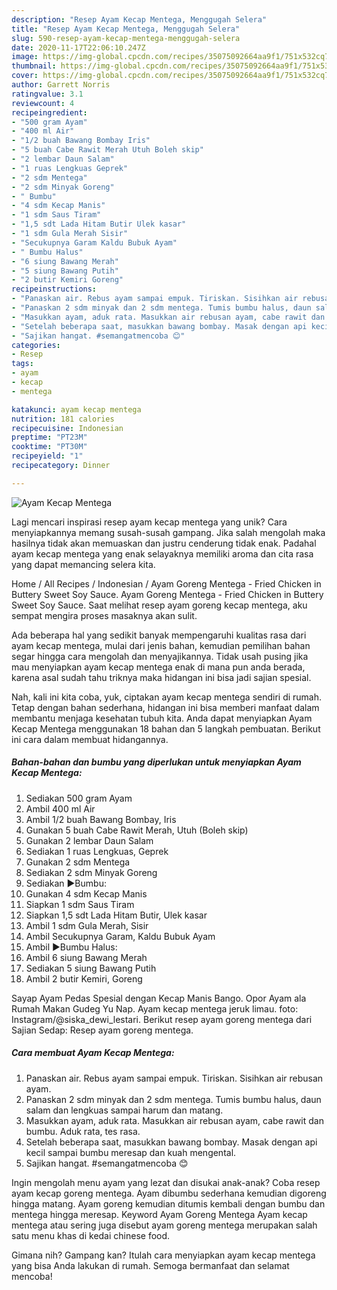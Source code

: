 ```yaml
---
description: "Resep Ayam Kecap Mentega, Menggugah Selera"
title: "Resep Ayam Kecap Mentega, Menggugah Selera"
slug: 590-resep-ayam-kecap-mentega-menggugah-selera
date: 2020-11-17T22:06:10.247Z
image: https://img-global.cpcdn.com/recipes/35075092664aa9f1/751x532cq70/ayam-kecap-mentega-foto-resep-utama.jpg
thumbnail: https://img-global.cpcdn.com/recipes/35075092664aa9f1/751x532cq70/ayam-kecap-mentega-foto-resep-utama.jpg
cover: https://img-global.cpcdn.com/recipes/35075092664aa9f1/751x532cq70/ayam-kecap-mentega-foto-resep-utama.jpg
author: Garrett Norris
ratingvalue: 3.1
reviewcount: 4
recipeingredient:
- "500 gram Ayam"
- "400 ml Air"
- "1/2 buah Bawang Bombay Iris"
- "5 buah Cabe Rawit Merah Utuh Boleh skip"
- "2 lembar Daun Salam"
- "1 ruas Lengkuas Geprek"
- "2 sdm Mentega"
- "2 sdm Minyak Goreng"
- " Bumbu"
- "4 sdm Kecap Manis"
- "1 sdm Saus Tiram"
- "1,5 sdt Lada Hitam Butir Ulek kasar"
- "1 sdm Gula Merah Sisir"
- "Secukupnya Garam Kaldu Bubuk Ayam"
- " Bumbu Halus"
- "6 siung Bawang Merah"
- "5 siung Bawang Putih"
- "2 butir Kemiri Goreng"
recipeinstructions:
- "Panaskan air. Rebus ayam sampai empuk. Tiriskan. Sisihkan air rebusan ayam."
- "Panaskan 2 sdm minyak dan 2 sdm mentega. Tumis bumbu halus, daun salam dan lengkuas sampai harum dan matang."
- "Masukkan ayam, aduk rata. Masukkan air rebusan ayam, cabe rawit dan bumbu. Aduk rata, tes rasa."
- "Setelah beberapa saat, masukkan bawang bombay. Masak dengan api kecil sampai bumbu meresap dan kuah mengental."
- "Sajikan hangat. #semangatmencoba 😊"
categories:
- Resep
tags:
- ayam
- kecap
- mentega

katakunci: ayam kecap mentega 
nutrition: 181 calories
recipecuisine: Indonesian
preptime: "PT23M"
cooktime: "PT30M"
recipeyield: "1"
recipecategory: Dinner

---
```



![Ayam Kecap Mentega](https://img-global.cpcdn.com/recipes/35075092664aa9f1/751x532cq70/ayam-kecap-mentega-foto-resep-utama.jpg)

Lagi mencari inspirasi resep ayam kecap mentega yang unik? Cara menyiapkannya memang susah-susah gampang. Jika salah mengolah maka hasilnya tidak akan memuaskan dan justru cenderung tidak enak. Padahal ayam kecap mentega yang enak selayaknya memiliki aroma dan cita rasa yang dapat memancing selera kita.

Home / All Recipes / Indonesian / Ayam Goreng Mentega - Fried Chicken in Buttery Sweet Soy Sauce. Ayam Goreng Mentega - Fried Chicken in Buttery Sweet Soy Sauce. Saat melihat resep ayam goreng kecap mentega, aku sempat mengira proses masaknya akan sulit.

Ada beberapa hal yang sedikit banyak mempengaruhi kualitas rasa dari ayam kecap mentega, mulai dari jenis bahan, kemudian pemilihan bahan segar hingga cara mengolah dan menyajikannya. Tidak usah pusing jika mau menyiapkan ayam kecap mentega enak di mana pun anda berada, karena asal sudah tahu triknya maka hidangan ini bisa jadi sajian spesial.


Nah, kali ini kita coba, yuk, ciptakan ayam kecap mentega sendiri di rumah. Tetap dengan bahan sederhana, hidangan ini bisa memberi manfaat dalam membantu menjaga kesehatan tubuh kita. Anda dapat menyiapkan Ayam Kecap Mentega menggunakan 18 bahan dan 5 langkah pembuatan. Berikut ini cara dalam membuat hidangannya.

<!--inarticleads1-->

##### Bahan-bahan dan bumbu yang diperlukan untuk menyiapkan Ayam Kecap Mentega:

1. Sediakan 500 gram Ayam
1. Ambil 400 ml Air
1. Ambil 1/2 buah Bawang Bombay, Iris
1. Gunakan 5 buah Cabe Rawit Merah, Utuh (Boleh skip)
1. Gunakan 2 lembar Daun Salam
1. Sediakan 1 ruas Lengkuas, Geprek
1. Gunakan 2 sdm Mentega
1. Sediakan 2 sdm Minyak Goreng
1. Sediakan  ▶Bumbu:
1. Gunakan 4 sdm Kecap Manis
1. Siapkan 1 sdm Saus Tiram
1. Siapkan 1,5 sdt Lada Hitam Butir, Ulek kasar
1. Ambil 1 sdm Gula Merah, Sisir
1. Ambil Secukupnya Garam, Kaldu Bubuk Ayam
1. Ambil  ▶Bumbu Halus:
1. Ambil 6 siung Bawang Merah
1. Sediakan 5 siung Bawang Putih
1. Ambil 2 butir Kemiri, Goreng


Sayap Ayam Pedas Spesial dengan Kecap Manis Bango. Opor Ayam ala Rumah Makan Gudeg Yu Nap. Ayam kecap mentega jeruk limau. foto: Instagram/@siska_dewi_lestari. Berikut resep ayam goreng mentega dari Sajian Sedap: Resep ayam goreng mentega. 

<!--inarticleads2-->

##### Cara membuat Ayam Kecap Mentega:

1. Panaskan air. Rebus ayam sampai empuk. Tiriskan. Sisihkan air rebusan ayam.
1. Panaskan 2 sdm minyak dan 2 sdm mentega. Tumis bumbu halus, daun salam dan lengkuas sampai harum dan matang.
1. Masukkan ayam, aduk rata. Masukkan air rebusan ayam, cabe rawit dan bumbu. Aduk rata, tes rasa.
1. Setelah beberapa saat, masukkan bawang bombay. Masak dengan api kecil sampai bumbu meresap dan kuah mengental.
1. Sajikan hangat. #semangatmencoba 😊


Ingin mengolah menu ayam yang lezat dan disukai anak-anak? Coba resep ayam kecap goreng mentega. Ayam dibumbu sederhana kemudian digoreng hingga matang. Ayam goreng kemudian ditumis kembali dengan bumbu dan mentega hingga meresap. Keyword Ayam Goreng Mentega Ayam kecap mentega atau sering juga disebut ayam goreng mentega merupakan salah satu menu khas di kedai chinese food. 

Gimana nih? Gampang kan? Itulah cara menyiapkan ayam kecap mentega yang bisa Anda lakukan di rumah. Semoga bermanfaat dan selamat mencoba!
